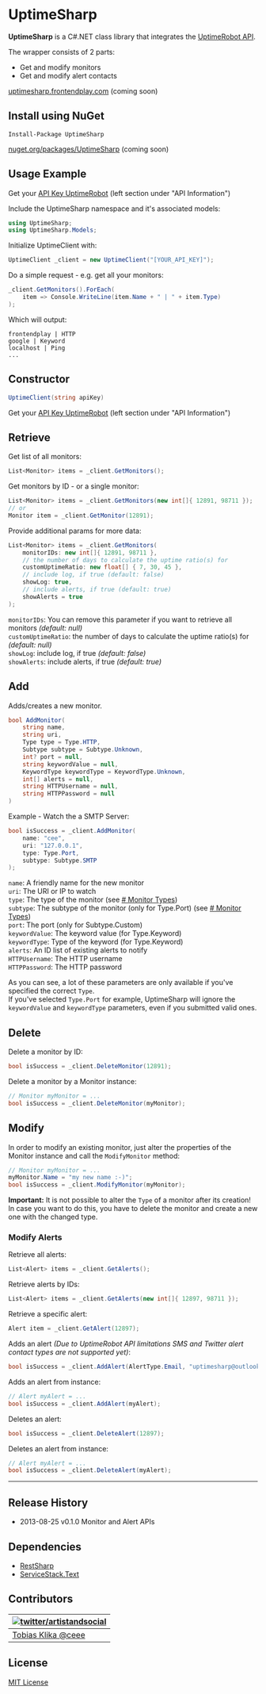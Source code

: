 # UptimeSharp

**UptimeSharp** is a C#.NET class library that integrates the [UptimeRobot API](http://http://www.uptimerobot.com/api.asp).

The wrapper consists of 2 parts:

- Get and modify monitors
- Get and modify alert contacts

[uptimesharp.frontendplay.com](http://uptimesharp.frontendplay.com/) (coming soon)

## Install using NuGet

```
Install-Package UptimeSharp
```

[nuget.org/packages/UptimeSharp](https://www.nuget.org/packages/UptimeSharp/) (coming soon)

## Usage Example

Get your [API Key UptimeRobot](http://uptimerobot.com/mySettings.asp) (left section under "API Information")

Include the UptimeSharp namespace and it's associated models:

```csharp
using UptimeSharp;
using UptimeSharp.Models;
```

Initialize UptimeClient with:

```csharp
UptimeClient _client = new UptimeClient("[YOUR_API_KEY]");
```

Do a simple request - e.g. get all your monitors:

```csharp
_client.GetMonitors().ForEach(
	item => Console.WriteLine(item.Name + " | " + item.Type)
);
```

Which will output:

    frontendplay | HTTP
    google | Keyword
    localhost | Ping
	...


## Constructor

```csharp
UptimeClient(string apiKey)
```

Get your [API Key UptimeRobot](http://uptimerobot.com/mySettings.asp) (left section under "API Information")


## Retrieve

Get list of all monitors:

```csharp
List<Monitor> items = _client.GetMonitors();
```

Get monitors by ID - or a single monitor:

```csharp
List<Monitor> items = _client.GetMonitors(new int[]{ 12891, 98711 });
// or
Monitor item = _client.GetMonitor(12891);
```

Provide additional params for more data:

```csharp
List<Monitor> items = _client.GetMonitors(
	monitorIDs: new int[]{ 12891, 98711 },
	// the number of days to calculate the uptime ratio(s) for
	customUptimeRatio: new float[] { 7, 30, 45 },
	// include log, if true (default: false)
	showLog: true,
	// include alerts, if true (default: true)
	showAlerts = true
);
```

`monitorIDs`: You can remove this parameter if you want to retrieve all monitors _(default: null)_
<br>
`customUptimeRatio`: the number of days to calculate the uptime ratio(s) for _(default: null)_
<br>
`showLog`: include log, if true _(default: false)_
<br>
`showAlerts`: include alerts, if true _(default: true)_
<br>


## Add

Adds/creates a new monitor.

```csharp
bool AddMonitor(
	string name, 
	string uri, 
	Type type = Type.HTTP, 
	Subtype subtype = Subtype.Unknown,
    int? port = null, 
	string keywordValue = null, 
	KeywordType keywordType = KeywordType.Unknown,
    int[] alerts = null, 
	string HTTPUsername = null,
	string HTTPPassword = null
)
```

Example - Watch the a SMTP Server:

```csharp
bool isSuccess = _client.AddMonitor(
	name: "cee",
	uri: "127.0.0.1",
	type: Type.Port,
	subtype: Subtype.SMTP
);
```

`name`: A friendly name for the new monitor
<br>
`uri`: The URI or IP to watch
<br>
`type`: The type of the monitor (see [# Monitor Types](#monitor-types))
<br>
`subtype`: The subtype of the monitor (only for Type.Port) (see [# Monitor Types](#monitor-types))
<br>
`port`: The port (only for Subtype.Custom)
<br>
`keywordValue`: The keyword value (for Type.Keyword)
<br>
`keywordType`: Type of the keyword (for Type.Keyword)
<br>
`alerts`: An ID list of existing alerts to notify
<br>
`HTTPUsername`: The HTTP username
<br>
`HTTPPassword`: The HTTP password

As you can see, a lot of these parameters are only available if you've specified the correct `Type`.
<br>
If you've selected `Type.Port` for example, UptimeSharp will ignore the `keywordValue` and `keywordType` parameters, even if you submitted valid ones.


## Delete

Delete a monitor by ID:

```csharp
bool isSuccess = _client.DeleteMonitor(12891);
```

Delete a monitor by a Monitor instance:

```csharp
// Monitor myMonitor = ...
bool isSuccess = _client.DeleteMonitor(myMonitor);
```


## Modify

In order to modify an existing monitor, just alter the properties of the Monitor instance and call the `ModifyMonitor` method:

```csharp
// Monitor myMonitor = ...
myMonitor.Name = "my new name :-)";
bool isSuccess = _client.ModifyMonitor(myMonitor);
```

**Important:** It is not possible to alter the `Type` of a monitor after its creation! In case you want to do this, you have to delete the monitor and create a new one with the changed type.

### Modify Alerts

Retrieve all alerts:

```csharp
List<Alert> items = _client.GetAlerts();
```

Retrieve alerts by IDs:

```csharp
List<Alert> items = _client.GetAlerts(new int[]{ 12897, 98711 });
```

Retrieve a specific alert:

```csharp
Alert item = _client.GetAlert(12897);
```

Adds an alert _(Due to UptimeRobot API limitations SMS and Twitter alert contact types are not supported yet)_:

```csharp
bool isSuccess = _client.AddAlert(AlertType.Email, "uptimesharp@outlook.com");
```

Adds an alert from instance:

```csharp
// Alert myAlert = ...
bool isSuccess = _client.AddAlert(myAlert);
```

Deletes an alert:

```csharp
bool isSuccess = _client.DeleteAlert(12897);
```

Deletes an alert from instance:

```csharp
// Alert myAlert = ...
bool isSuccess = _client.DeleteAlert(myAlert);
```

---

## Release History

- 2013-08-25 v0.1.0 Monitor and Alert APIs

## Dependencies

- [RestSharp](http://restsharp.org/)
- [ServiceStack.Text](https://github.com/ServiceStack/ServiceStack.Text)

## Contributors
| [![twitter/artistandsocial](http://gravatar.com/avatar/9c61b1f4307425f12f05d3adb930ba66?s=70)](http://twitter.com/artistandsocial "Follow @artistandsocial on Twitter") |
|---|
| [Tobias Klika @ceee](https://github.com/ceee) |

## License

[MIT License](https://github.com/ceee/UptimeSharp/blob/master/LICENSE-MIT)

